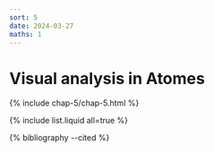 ```yaml
---
sort: 5
date: 2024-03-27
maths: 1
---
```


# Visual analysis in Atomes

{% include chap-5/chap-5.html %}

{% include list.liquid all=true %}

{% bibliography --cited %}
